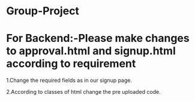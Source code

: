 # Group-Project

# For Backend:-Please make changes to approval.html and signup.html according to requirement
1.Change the required fields as in our signup page.


2.According to classes of html change the pre uploaded code.
